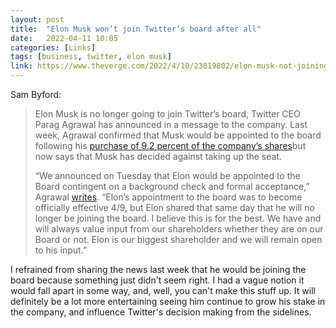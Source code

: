 ```yaml
---
layout: post
title:  "Elon Musk won’t join Twitter’s board after all"
date:   2022-04-11 10:05
categories: [Links]
tags: [business, twitter, elon musk]
link: https://www.theverge.com/2022/4/10/23019802/elon-musk-not-joining-twitter-board-announced
---
```


Sam Byford:

>Elon Musk is no longer going to join Twitter’s board, Twitter CEO Parag Agrawal has announced in a message to the company. Last week, Agrawal confirmed that Musk would be appointed to the board following his [purchase of 9.2 percent of the company’s shares](https://www.theverge.com/2022/4/4/23009622/elon-musk-twitter-shares-free-speech)but now says that Musk has decided against taking up the seat.
>
>“We announced on Tuesday that Elon would be appointed to the Board contingent on a background check and formal acceptance,” Agrawal [writes](https://twitter.com/paraga/status/1513354622466867201). “Elon’s appointment to the board was to become officially effective 4/9, but Elon shared that same day that he will no longer be joining the board. I believe this is for the best. We have and will always value input from our shareholders whether they are on our Board or not. Elon is our biggest shareholder and we will remain open to his input.”

I refrained from sharing the news last week that he would be joining the board because something just didn't seem right. I had a vague notion it would fall apart in some way, and, well, you can't make this stuff up. It will definitely be a lot more entertaining seeing him continue to grow his stake in the company, and influence Twitter's decision making from the sidelines.
